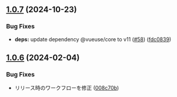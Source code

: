 ## [1.0.7](https://github.com/Hiratake/social-share/compare/v1.0.6...v1.0.7) (2024-10-23)


### Bug Fixes

* **deps:** update dependency @vueuse/core to v11 ([#58](https://github.com/Hiratake/social-share/issues/58)) ([fdc0839](https://github.com/Hiratake/social-share/commit/fdc0839d043aab91b6800004c0c9ceb39ddd43e1))

## [1.0.6](https://github.com/Hiratake/social-share/compare/v1.0.5...v1.0.6) (2024-02-04)


### Bug Fixes

* リリース時のワークフローを修正 ([008c70b](https://github.com/Hiratake/social-share/commit/008c70bb1bd227ab769d7f945cccada1a883941f))
